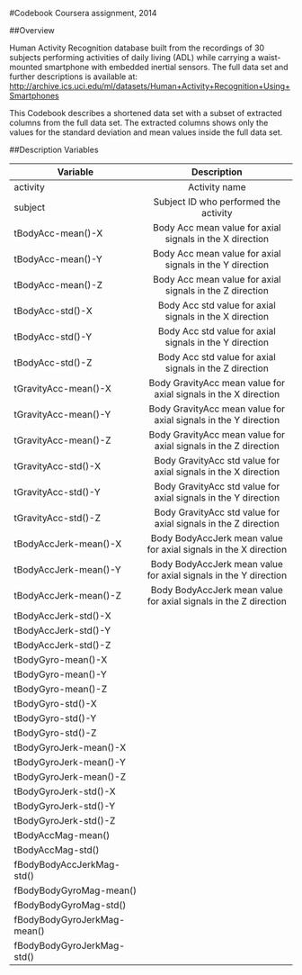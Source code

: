 #Codebook
Coursera assignment, 2014

##Overview 

Human Activity Recognition database built from the recordings of 30 subjects performing activities of daily living (ADL) while carrying a waist-mounted smartphone with embedded inertial sensors.  The full data set and further descriptions is available at: http://archive.ics.uci.edu/ml/datasets/Human+Activity+Recognition+Using+Smartphones

This Codebook describes a shortened data set with a subset of extracted columns from the full data set. The extracted columns shows only the values for the standard deviation and mean values inside the full data set.






##Description Variables

| Variable        | Description |         
| ------------- |:-------------:|
| activity      | Activity name|
| subject      | Subject ID who performed the activity  |
| tBodyAcc-mean()-X | Body Acc mean value for axial signals in the X direction	|
| tBodyAcc-mean()-Y	 |   Body Acc mean value for axial signals in the Y direction      |
| tBodyAcc-mean()-Z	 |   Body Acc mean value for axial signals in the Z direction	|
| tBodyAcc-std()-X	 |   Body Acc std value for axial signals in the X direction	|
| tBodyAcc-std()-Y	 |   Body Acc std value for axial signals in the Y direction	|
| tBodyAcc-std()-Z	 |  Body Acc std value for axial signals in the Z direction	|
| tGravityAcc-mean()-X	 | Body GravityAcc mean value for axial signals in the X direction	      |
| tGravityAcc-mean()-Y	 | Body GravityAcc mean value for axial signals in the Y direction	            |
| tGravityAcc-mean()-Z	 | Body GravityAcc mean value for axial signals in the Z direction	            |
| tGravityAcc-std()-X	 |  Body GravityAcc std value for axial signals in the X direction	           |
| tGravityAcc-std()-Y	 | Body GravityAcc std value for axial signals in the Y direction	            |
| tGravityAcc-std()-Z	 | Body GravityAcc std value for axial signals in the Z direction	            |
| tBodyAccJerk-mean()-X	 |Body BodyAccJerk mean value for axial signals in the X direction	             |
| tBodyAccJerk-mean()-Y	 |Body BodyAccJerk mean value for axial signals in the Y direction       |
| tBodyAccJerk-mean()-Z	 |Body BodyAccJerk mean value for axial signals in the Z direction       |
| tBodyAccJerk-std()-X	 |       |
| tBodyAccJerk-std()-Y	 |       |
| tBodyAccJerk-std()-Z	 |       |
| tBodyGyro-mean()-X	 |       |
| tBodyGyro-mean()-Y	 |       |
| tBodyGyro-mean()-Z	 |       |
| tBodyGyro-std()-X	 |       |
| tBodyGyro-std()-Y	 |       |
| tBodyGyro-std()-Z	 |       |
| tBodyGyroJerk-mean()-X	 |       |
| tBodyGyroJerk-mean()-Y	 |       |
| tBodyGyroJerk-mean()-Z	 |       |
| tBodyGyroJerk-std()-X	 |       |
| tBodyGyroJerk-std()-Y	 |       |
| tBodyGyroJerk-std()-Z	 |       |
| tBodyAccMag-mean()	 |       |
| tBodyAccMag-std()	 |       |
| fBodyBodyAccJerkMag-std()	 |       |
| fBodyBodyGyroMag-mean()	 |       |
| fBodyBodyGyroMag-std()	 |       |
| fBodyBodyGyroJerkMag-mean()	 |       |
| fBodyBodyGyroJerkMag-std() |       |
